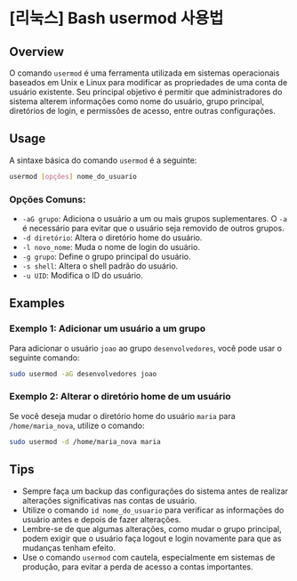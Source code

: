 # [리눅스] Bash usermod 사용법

## Overview
O comando `usermod` é uma ferramenta utilizada em sistemas operacionais baseados em Unix e Linux para modificar as propriedades de uma conta de usuário existente. Seu principal objetivo é permitir que administradores do sistema alterem informações como nome do usuário, grupo principal, diretórios de login, e permissões de acesso, entre outras configurações.

## Usage
A sintaxe básica do comando `usermod` é a seguinte:

```bash
usermod [opções] nome_do_usuario
```

### Opções Comuns:
- `-aG grupo`: Adiciona o usuário a um ou mais grupos suplementares. O `-a` é necessário para evitar que o usuário seja removido de outros grupos.
- `-d diretório`: Altera o diretório home do usuário.
- `-l novo_nome`: Muda o nome de login do usuário.
- `-g grupo`: Define o grupo principal do usuário.
- `-s shell`: Altera o shell padrão do usuário.
- `-u UID`: Modifica o ID do usuário.

## Examples
### Exemplo 1: Adicionar um usuário a um grupo
Para adicionar o usuário `joao` ao grupo `desenvolvedores`, você pode usar o seguinte comando:

```bash
sudo usermod -aG desenvolvedores joao
```

### Exemplo 2: Alterar o diretório home de um usuário
Se você deseja mudar o diretório home do usuário `maria` para `/home/maria_nova`, utilize o comando:

```bash
sudo usermod -d /home/maria_nova maria
```

## Tips
- Sempre faça um backup das configurações do sistema antes de realizar alterações significativas nas contas de usuário.
- Utilize o comando `id nome_do_usuario` para verificar as informações do usuário antes e depois de fazer alterações.
- Lembre-se de que algumas alterações, como mudar o grupo principal, podem exigir que o usuário faça logout e login novamente para que as mudanças tenham efeito.
- Use o comando `usermod` com cautela, especialmente em sistemas de produção, para evitar a perda de acesso a contas importantes.